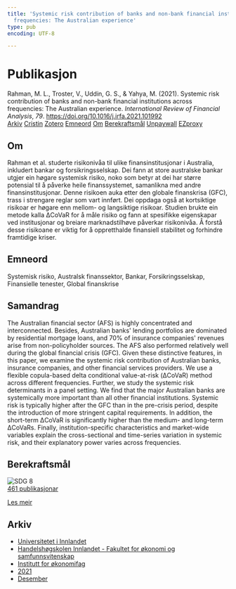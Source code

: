```yaml
---
title: 'Systemic risk contribution of banks and non-bank financial institutions across
  frequencies: The Australian experience'
type: pub
encoding: UTF-8

---
```

<h1>Publikasjon</h1>
<article id="csl-bib-container-8IHANAEL" class="csl-bib-container">
  <div class="csl-bib-body"> <div class="csl-entry">Rahman, M. L., Troster, V., Uddin, G. S., &#38; Yahya, M. (2021). Systemic risk contribution of banks and non-bank financial institutions across frequencies: The Australian experience. <i>International Review of Financial Analysis</i>, <i>79</i>. <a href="https://doi.org/10.1016/j.irfa.2021.101992">https://doi.org/10.1016/j.irfa.2021.101992</a></div> </div>
  <div class="csl-bib-buttons">
    <a href="#taxonomy-article-8IHANAEL" alt="archive" class="csl-bib-button">Arkiv</a>
    <a href="https://app.cristin.no/results/show.jsf?id=1970805" alt="Cristin" class="csl-bib-button">Cristin</a>
    <a href="http://zotero.org/groups/5881554/items/8IHANAEL" alt="Zotero" class="csl-bib-button">Zotero</a>
    <a href="#keywords-article-8IHANAEL" alt="keywords" class="csl-bib-button">Emneord</a>
    <a href="#about-article-8IHANAEL" alt="about_pub" class="csl-bib-button">Om</a>
    <a href="#sdg-article-8IHANAEL" alt="sdg" class="csl-bib-button">Berekraftsmål</a>
    <a href="https://doi.org/10.1016/j.irfa.2021.101992" alt="Unpaywall" class="csl-bib-button">Unpaywall</a>
    <a href="https://doi.org/10.1016/j.irfa.2021.101992" alt="EZproxy" class="csl-bib-button">EZproxy</a>
  </div>
  <div id="csl-bib-meta-container-8IHANAEL"></div>
</article>
<div id="csl-bib-meta-8IHANAEL" class="csl-bib-meta">
  <article id="about-article-8IHANAEL" class="about_pub-article">
    <h1>Om</h1>
    Rahman et al. studerte risikonivåa til ulike finansinstitusjonar i Australia, inkludert bankar og forsikringsselskap. Dei fann at store australske bankar utgjer ein høgare systemisk risiko, noko som betyr at dei har større potensial til å påverke heile finanssystemet, samanlikna med andre finansinstitusjonar. Denne risikoen auka etter den globale finanskrisa (GFC), trass i strengare reglar som vart innført. Dei oppdaga også at kortsiktige risikoar er høgare enn mellom- og langsiktige risikoar. Studien brukte ein metode kalla ΔCoVaR for å måle risiko og fann at spesifikke eigenskapar ved institusjonar og breiare marknadstilhøve påverkar risikonivåa. Å forstå desse risikoane er viktig for å oppretthalde finansiell stabilitet og forhindre framtidige kriser.
  </article>
  <article id="keywords-article-8IHANAEL" class="keywords-article">
    <h1>Emneord</h1>
    Systemisk risiko, Australsk finanssektor, Bankar, Forsikringsselskap, Finansielle tenester, Global finanskrise
  </article>
  <article id="abstract-article-8IHANAEL" class="abstract-article">
    <h1>Samandrag</h1>
    The Australian financial sector (AFS) is highly concentrated and interconnected. Besides, Australian banks' lending portfolios are dominated by residential mortgage loans, and 70% of insurance companies' revenues arise from non-policyholder sources. The AFS also performed relatively well during the global financial crisis (GFC). Given these distinctive features, in this paper, we examine the systemic risk contribution of Australian banks, insurance companies, and other financial services providers. We use a  flexible copula-based delta conditional value-at-risk (ΔCoVaR) method across different frequencies. Further, we study the systemic risk determinants in a panel setting. We find that the major Australian banks are systemically more important than all other financial institutions. Systemic risk is typically higher after the GFC than in the pre-crisis period, despite the introduction of more stringent capital requirements. In addition, the short-term ΔCoVaR is significantly higher than the medium- and long-term ΔCoVaRs. Finally, institution-specific characteristics and market-wide variables explain the cross-sectional and time-series variation in systemic risk, and their explanatory power varies across frequencies.
  </article>
  <article id="sdg-article-8IHANAEL" class="sdg-article">
    <h1>Berekraftsmål</h1>
    <div class="sdg-container"><div id="sdg8" class="sdg">
        <img src="{{< params subfolder >}}images/sdg/sdg08_nn.png" class="image" alt="SDG 8">
        <div class="sdg-overlay">
          <a href="/nn/archive/?key=?sdg=8#archive" class="sdg-publication-count"><span>461</span> publikasjonar</a>
          <p><a href="https://fn.no/om-fn/fns-baerekraftsmaal/anstendig-arbeid-og-oekonomisk-vekst?lang=nno-NO" class="sdg-read-more">Les meir</a></p>
        </div>
      </div></div>
  </article>
  <article id="taxonomy-article-8IHANAEL" class="taxonomy-article">
    <h1>Arkiv</h1>
    <ul>
      <li>
        <a href="/nn/archive/?key=3DCRN523">Universitetet i Innlandet</a>
      </li>
      <li>
        <a href="/nn/archive/?key=DU8Q9LN9">Handelshøgskolen Innlandet - Fakultet for økonomi og samfunnsvitenskap</a>
      </li>
      <li>
        <a href="/nn/archive/?key=3IQA89I8">Institutt for økonomifag</a>
      </li>
      <li>
        <a href="/nn/archive/?key=39DV3H9E">2021</a>
      </li>
      <li>
        <a href="/nn/archive/?key=ZCILB8E7">Desember</a>
      </li>
    </ul>
  </article>
</div>

